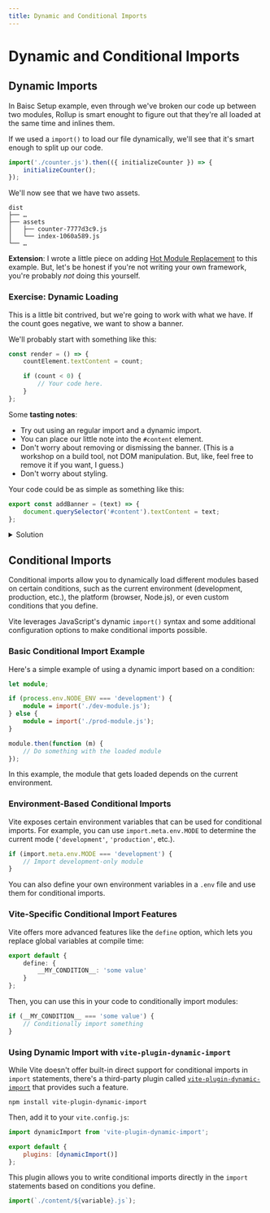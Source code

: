 ```yaml
---
title: Dynamic and Conditional Imports
---
```


# Dynamic and Conditional Imports

## Dynamic Imports

In Baisc Setup example, even through we've broken our code up between two modules, Rollup is smart enought to figure out that they're all loaded at the same time and inlines them.

If we used a `import()` to load our file dynamically, we'll see that it's smart enough to split up our code.

```js
import('./counter.js').then(({ initializeCounter }) => {
	initializeCounter();
});
```

We'll now see that we have two assets.

```
dist
├── …
├── assets
│   ├── counter-7777d3c9.js
│   └── index-1060a589.js
└── …
```

**Extension**: I wrote a little piece on adding [Hot Module Replacement](./hot-module-replacement.md) to this example. But, let's be honest if you're not writing your own framework, you're probably _not_ doing this yourself.

### Exercise: Dynamic Loading

This is a little bit contrived, but we're going to work with what we have. If the count goes negative, we want to show a banner.

We'll probably start with something like this:

```js
const render = () => {
	countElement.textContent = count;

	if (count < 0) {
		// Your code here.
	}
};
```

Some **tasting notes**:

- Try out using an regular import and a dynamic import.
- You can place our little note into the `#content` element.
- Don't worry about removing or dismissing the banner. (This is a workshop on a build tool, not DOM manipulation. But, like, feel free to remove it if you want, I guess.)
- Don't worry about styling.

Your code could be as simple as something like this:

```js
export const addBanner = (text) => {
	document.querySelector('#content').textContent = text;
};
```

<details><summary>Solution</summary>

A quick and easy way to add a banner:

```js
const render = () => {
	countElement.textContent = count;

	if (count < 0) {
		import('./add-banner.js').then(({ addBanner }) => {
			addBanner('The counter is negative!');
		});
	}
};
```

</details>

## Conditional Imports

Conditional imports allow you to dynamically load different modules based on certain conditions, such as the current environment (development, production, etc.), the platform (browser, Node.js), or even custom conditions that you define.

Vite leverages JavaScript's dynamic `import()` syntax and some additional configuration options to make conditional imports possible.

### Basic Conditional Import Example

Here's a simple example of using a dynamic import based on a condition:

```ts
let module;

if (process.env.NODE_ENV === 'development') {
	module = import('./dev-module.js');
} else {
	module = import('./prod-module.js');
}

module.then(function (m) {
	// Do something with the loaded module
});
```

In this example, the module that gets loaded depends on the current environment.

### Environment-Based Conditional Imports

Vite exposes certain environment variables that can be used for conditional imports. For example, you can use `import.meta.env.MODE` to determine the current mode (`'development'`, `'production'`, etc.).

```ts
if (import.meta.env.MODE === 'development') {
	// Import development-only module
}
```

You can also define your own environment variables in a `.env` file and use them for conditional imports.

### Vite-Specific Conditional Import Features

Vite offers more advanced features like the `define` option, which lets you replace global variables at compile time:

```ts
export default {
	define: {
		__MY_CONDITION__: 'some value'
	}
};
```

Then, you can use this in your code to conditionally import modules:

```ts
if (__MY_CONDITION__ === 'some value') {
	// Conditionally import something
}
```

### Using Dynamic Import with `vite-plugin-dynamic-import`

While Vite doesn't offer built-in direct support for conditional imports in `import` statements, there's a third-party plugin called [`vite-plugin-dynamic-import`](https://www.npmjs.com/package/vite-plugin-dynamic-import) that provides such a feature.

```
npm install vite-plugin-dynamic-import
```

Then, add it to your `vite.config.js`:

```js
import dynamicImport from 'vite-plugin-dynamic-import';

export default {
	plugins: [dynamicImport()]
};
```

This plugin allows you to write conditional imports directly in the `import` statements based on conditions you define.

```js
import(`./content/${variable}.js`);
```
